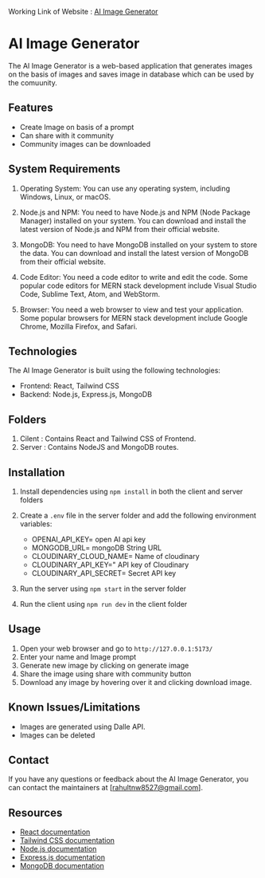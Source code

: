 Working Link of Website : [AI Image Generator](https://imggenrator.netlify.app/)

# AI Image Generator

The AI Image Generator is a web-based application that generates images on the basis of images and saves image in database which can be used by the comuunity.

## Features

- Create Image on basis of a prompt
- Can share with it community
- Community images can be downloaded

## System Requirements 

 1. Operating System: You can use any operating system, including Windows, Linux, or macOS.

 2. Node.js and NPM: You need to have Node.js and NPM (Node Package Manager) installed on your system. You can download and install the latest version of Node.js and NPM from their official website.

 3. MongoDB: You need to have MongoDB installed on your system to store the data. You can download and install the latest version of MongoDB from their official website.

 4. Code Editor: You need a code editor to write and edit the code. Some popular code editors for MERN stack development include Visual Studio Code, Sublime Text, Atom, and WebStorm.
 
 5. Browser: You need a web browser to view and test your application. Some popular browsers for MERN stack development include Google Chrome, Mozilla Firefox, and Safari.

## Technologies

The AI Image Generator is built using the following technologies:

- Frontend: React, Tailwind CSS
- Backend: Node.js, Express.js, MongoDB

## Folders
  
 1. Cilent : Contains React and Tailwind CSS of Frontend.
 2. Server : Contains NodeJS and MongoDB routes. 

## Installation

1. Install dependencies using `npm install` in both the client and server folders
2. Create a `.env` file in the server folder and add the following environment variables:

   - OPENAI_API_KEY= open AI api key
   - MONGODB_URL= mongoDB String URL
   - CLOUDINARY_CLOUD_NAME= Name of cloudinary
   - CLOUDINARY_API_KEY=" API key of Cloudinary
   - CLOUDINARY_API_SECRET= Secret API key
   
3. Run the server using `npm start` in the server folder
4. Run the client using `npm run dev` in the client folder

## Usage

1. Open your web browser and go to `http://127.0.0.1:5173/`
2. Enter your name and Image prompt
3. Generate new image by clicking on generate image
4. Share the image using share with community button
5. Download any image by hovering over it and clicking download image.

## Known Issues/Limitations

- Images are generated using Dalle API.
- Images can be deleted

## Contact

If you have any questions or feedback about the  AI Image Generator, you can contact the maintainers at [rahultnw8527@gmail.com].

## Resources

- [React documentation](https://reactjs.org/docs/getting-started.html)
- [Tailwind CSS documentation](https://v2.tailwindcss.com/docs)
- [Node.js documentation](https://nodejs.org/en/docs/)
- [Express.js documentation](https://expressjs.com/)
- [MongoDB documentation](https://docs.mongodb.com/)
